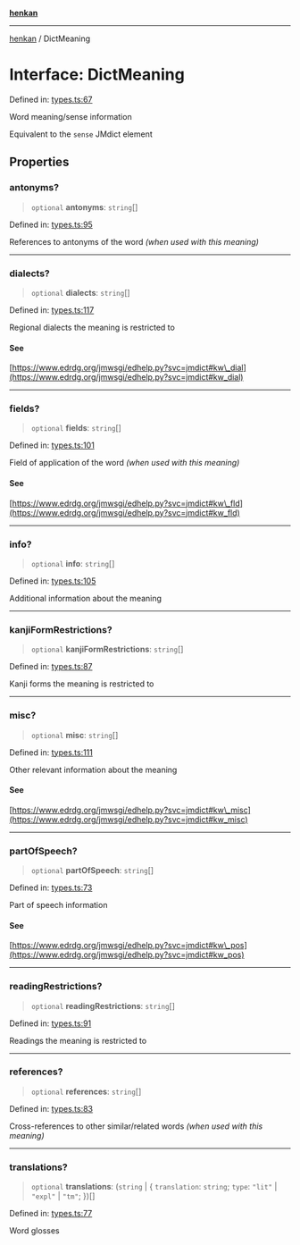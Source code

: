 [**henkan**](../README.md)

***

[henkan](../README.md) / DictMeaning

# Interface: DictMeaning

Defined in: [types.ts:67](https://github.com/Ronokof/Henkan/blob/a8409ff59a4d15090def2ea20c6de370a8a9f4b3/src/types.ts#L67)

Word meaning/sense information

Equivalent to the `sense` JMdict element

## Properties

### antonyms?

> `optional` **antonyms**: `string`[]

Defined in: [types.ts:95](https://github.com/Ronokof/Henkan/blob/a8409ff59a4d15090def2ea20c6de370a8a9f4b3/src/types.ts#L95)

References to antonyms of the word *(when used with this meaning)*

***

### dialects?

> `optional` **dialects**: `string`[]

Defined in: [types.ts:117](https://github.com/Ronokof/Henkan/blob/a8409ff59a4d15090def2ea20c6de370a8a9f4b3/src/types.ts#L117)

Regional dialects the meaning is restricted to

#### See

[https://www.edrdg.org/jmwsgi/edhelp.py?svc=jmdict#kw\_dial](https://www.edrdg.org/jmwsgi/edhelp.py?svc=jmdict#kw_dial)

***

### fields?

> `optional` **fields**: `string`[]

Defined in: [types.ts:101](https://github.com/Ronokof/Henkan/blob/a8409ff59a4d15090def2ea20c6de370a8a9f4b3/src/types.ts#L101)

Field of application of the word *(when used with this meaning)*

#### See

[https://www.edrdg.org/jmwsgi/edhelp.py?svc=jmdict#kw\_fld](https://www.edrdg.org/jmwsgi/edhelp.py?svc=jmdict#kw_fld)

***

### info?

> `optional` **info**: `string`[]

Defined in: [types.ts:105](https://github.com/Ronokof/Henkan/blob/a8409ff59a4d15090def2ea20c6de370a8a9f4b3/src/types.ts#L105)

Additional information about the meaning

***

### kanjiFormRestrictions?

> `optional` **kanjiFormRestrictions**: `string`[]

Defined in: [types.ts:87](https://github.com/Ronokof/Henkan/blob/a8409ff59a4d15090def2ea20c6de370a8a9f4b3/src/types.ts#L87)

Kanji forms the meaning is restricted to

***

### misc?

> `optional` **misc**: `string`[]

Defined in: [types.ts:111](https://github.com/Ronokof/Henkan/blob/a8409ff59a4d15090def2ea20c6de370a8a9f4b3/src/types.ts#L111)

Other relevant information about the meaning

#### See

[https://www.edrdg.org/jmwsgi/edhelp.py?svc=jmdict#kw\_misc](https://www.edrdg.org/jmwsgi/edhelp.py?svc=jmdict#kw_misc)

***

### partOfSpeech?

> `optional` **partOfSpeech**: `string`[]

Defined in: [types.ts:73](https://github.com/Ronokof/Henkan/blob/a8409ff59a4d15090def2ea20c6de370a8a9f4b3/src/types.ts#L73)

Part of speech information

#### See

[https://www.edrdg.org/jmwsgi/edhelp.py?svc=jmdict#kw\_pos](https://www.edrdg.org/jmwsgi/edhelp.py?svc=jmdict#kw_pos)

***

### readingRestrictions?

> `optional` **readingRestrictions**: `string`[]

Defined in: [types.ts:91](https://github.com/Ronokof/Henkan/blob/a8409ff59a4d15090def2ea20c6de370a8a9f4b3/src/types.ts#L91)

Readings the meaning is restricted to

***

### references?

> `optional` **references**: `string`[]

Defined in: [types.ts:83](https://github.com/Ronokof/Henkan/blob/a8409ff59a4d15090def2ea20c6de370a8a9f4b3/src/types.ts#L83)

Cross-references to other similar/related words *(when used with this meaning)*

***

### translations?

> `optional` **translations**: (`string` \| \{ `translation`: `string`; `type`: `"lit"` \| `"expl"` \| `"tm"`; \})[]

Defined in: [types.ts:77](https://github.com/Ronokof/Henkan/blob/a8409ff59a4d15090def2ea20c6de370a8a9f4b3/src/types.ts#L77)

Word glosses
